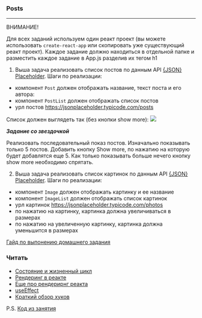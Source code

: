 ### Posts

---

ВНИМАНИЕ!

Для всех заданий используем один реакт проект (вы можете использовать `create-react-app` или скопировать уже существующий реакт проект).
Каждое задание должно находиться в отдельной папке и разместить каждое задание в App.js разделив их тегом h1

1. Выша задача реализовать список постов по данным API [{JSON} Placeholder](https://jsonplaceholder.typicode.com/).
   Шаги по реализации:

- компонент `Post` должен отображать название, текст поста и его автора:
- компонент `PostList` должен отображать список постов
- урл постов https://jsonplaceholder.typicode.com/posts

Список должен выглядеть так (без кнопки show more):
![](./posts.png)

**_Задание со звездочкой_**

Реализовать последовательный показ постов. Изначально показывать только 5 постов.
Добавить кнопку Show more, по нажатию на которую будет добавлятся еще 5. Как только показывать
больше нечего кнопку show more необходимо спрятать.

2. Выша задача реализовать список картинок по данным API [{JSON} Placeholder](https://jsonplaceholder.typicode.com/).
   Шаги по реализации:

- компонент `Image` должен отображать картинку и ее название
- компонент `ImageList` должен отображать список картинок
- урл картинок https://jsonplaceholder.typicode.com/photos
- по нажатию на картинку, картинка должна увеличиваться в размерах
- по нажатию на увеличенную картинку, картинка должна уменьшится в размерах

[Гайд по выпонению домашнего задания](../homework-guidelines.md)

### Читать

- [Состояние и жизненный цикл](https://ru.reactjs.org/docs/state-and-lifecycle.html)
- [Рендеринг в реакте](https://ru.reactjs.org/docs/rendering-elements.html)
- [Eще про рендерирнг реакта](https://bxnotes.ru/conspect/lib/react/react-notes/rendering/)
- [useEffect](https://ru.reactjs.org/docs/hooks-effect.html)
- [Краткий обзор хуков](https://ru.reactjs.org/docs/hooks-overview.html)

P.S. [Код из занятия](./todo-app)
